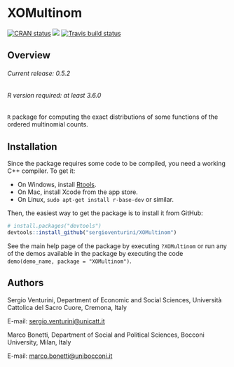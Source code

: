 # XOMultinom

<!-- badges: start -->

[![CRAN
status](https://www.r-pkg.org/badges/version/XOMultinom)](https://cran.r-project.org/package=XOMultinom)
[![](http://cranlogs.r-pkg.org/badges/grand-total/XOMultinom?color=blue)](https://cran.r-project.org/package=XOMultinom)
[![Travis build status](https://travis-ci.org/sergioventurini/XOMultinom.svg?branch=master)](https://travis-ci.org/sergioventurini/XOMultinom)

<!-- badges: end -->

## Overview

###### Current release: 0.5.2
###### R version required: at least 3.6.0
`R` package for computing the exact distributions of some functions of the
ordered multinomial counts.

## Installation

Since the package requires some code to be compiled, you need a working C++
compiler. To get it:

- On Windows, install [Rtools](https://cran.r-project.org/bin/windows/Rtools/).
- On Mac, install Xcode from the app store.
- On Linux, `sudo apt-get install r-base-dev` or similar.

Then, the easiest way to get the package is to install it from GitHub:

``` r
# install.packages("devtools")
devtools::install_github("sergioventurini/XOMultinom")
```

See the main help page of the package by executing `?XOMultinom` or run any of
the demos available in the package by executing the code
`demo(demo_name, package = "XOMultinom")`.

## Authors
Sergio Venturini, Department of Economic and Social Sciences, Università Cattolica del Sacro Cuore, Cremona, Italy

E-mail: sergio.venturini@unicatt.it

Marco Bonetti, Department of Social and Political Sciences, Bocconi University, Milan, Italy

E-mail: marco.bonetti@unibocconi.it
